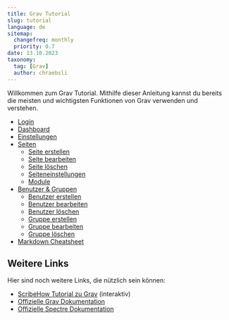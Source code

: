 ```yaml
---
title: Grav Tutorial
slug: tutorial
language: de
sitemap:
  changefreq: monthly
  priority: 0.7
date: 13.10.2023
taxonomy:
  tag: [Grav]
  author: chraebsli
---
```


Willkommen zum Grav Tutorial. Mithilfe dieser Anleitung kannst du bereits die meisten und wichtigsten Funktionen von Grav verwenden und verstehen.

- [Login](/tutorial/login)
- [Dashboard](/tutorial/dashboard)
- [Einstellungen](/tutorial/settings)
- [Seiten](/tutorial/pages)
  - [Seite erstellen](/tutorial/pages#create-page)
  - [Seite bearbeiten](/tutorial/pages#edit-page)
  - [Seite löschen](/tutorial/pages#delete-page)
  - [Seiteneinstellungen](/tutorial/pages#page-settings)
  - [Module](/tutorial/pages#modules)
- [Benutzer & Gruppen](/tutorial/accounts)
  - [Benutzer erstellen](/tutorial/accounts#create-user)
  - [Benutzer bearbeiten](/tutorial/accounts#edit-user)
  - [Benutzer löschen](/tutorial/accounts#delete-user)
  - [Gruppe erstellen](/tutorial/accounts#create-group)
  - [Gruppe bearbeiten](/tutorial/accounts#edit-group)
  - [Gruppe löschen](/tutorial/accounts#delete-group)
- [Markdown Cheatsheet](/components)

## Weitere Links

Hier sind noch weitere Links, die nützlich sein können:

- [ScribeHow Tutorial zu Grav](https://scribehow.com/page/Grav_CMS_Tutorial__zLmc6Ps-SsGNxt9fFX5FUA) (interaktiv)
- [Offizielle Grav Dokumentation](https://learn.getgrav.org/)
- [Offizielle Spectre Dokumentation](https://picturepan2.github.io/spectre/elements/code.html)

